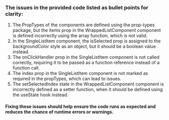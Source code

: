 ### The issues in the provided code listed as bullet points for clarity:

1. The PropTypes of the components are defined using the prop-types package, but the items prop in the WrappedListComponent component is defined incorrectly using the array function, which is not valid.
2. In the SingleListItem component, the isSelected prop is assigned to the backgroundColor style as an object, but it should be a boolean value instead.
3. The onClickHandler prop in the SingleListItem component is not called correctly, requiring it to be passed as a function reference instead of a function call.
3. The index prop in the SingleListItem component is not marked as required in the propTypes, which can lead to issues.
4. The setSelectedIndex state in the WrappedListComponent component is incorrectly defined as a setter function, when it should be defined using the useState hook instead.

#### Fixing these issues should help ensure the code runs as expected and reduces the chance of runtime errors or warnings.
